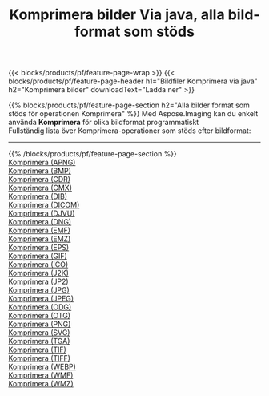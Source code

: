 ﻿---
title: Komprimera bilder Via java, alla bildformat som stöds 
weight: 3920
url: /sv/java/compress 
lang: sv
langdirlevel: 2
locales: zh-hans,ja,it,ru,de,es,fr,nl,id,lt,pl,pt,vi,tr,ko,zh-hant,ar,hi,th,sv,cs,uk,he
description: Med Aspose.Imaging kan du enkelt Komprimera bilder via java
---

{{< blocks/products/pf/feature-page-wrap >}}
{{< blocks/products/pf/feature-page-header h1="Bildfiler Komprimera via java" h2="Komprimera bilder" downloadText="Ladda ner" >}}


{{% blocks/products/pf/feature-page-section  h2="Alla bilder format som stöds för operationen Komprimera" %}}
Med Aspose.Imaging kan du enkelt använda **Komprimera** för olika bildformat programmatiskt
<br/>
Fullständig lista över Komprimera-operationer som stöds efter bildformat:
<hr/>
{{% /blocks/products/pf/feature-page-section %}}
<div class="container-fluid productfamilypage bg-gray">
    <div class="convertypes bg-gray agp-content section">
        <div class="container">
		<div class="row other-converters">
		    <div class='col-md-2 other-converter remove-lp remove-rp'><a href="/imaging/sv/java/compress/apng" >Komprimera (APNG)</a></div><div class='col-md-2 other-converter remove-lp remove-rp'><a href="/imaging/sv/java/compress/bmp" >Komprimera (BMP)</a></div><div class='col-md-2 other-converter remove-lp remove-rp'><a href="/imaging/sv/java/compress/cdr" >Komprimera (CDR)</a></div><div class='col-md-2 other-converter remove-lp remove-rp'><a href="/imaging/sv/java/compress/cmx" >Komprimera (CMX)</a></div><div class='col-md-2 other-converter remove-lp remove-rp'><a href="/imaging/sv/java/compress/dib" >Komprimera (DIB)</a></div><div class='col-md-2 other-converter remove-lp remove-rp'><a href="/imaging/sv/java/compress/dicom" >Komprimera (DICOM)</a></div><div class='col-md-2 other-converter remove-lp remove-rp'><a href="/imaging/sv/java/compress/djvu" >Komprimera (DJVU)</a></div><div class='col-md-2 other-converter remove-lp remove-rp'><a href="/imaging/sv/java/compress/dng" >Komprimera (DNG)</a></div><div class='col-md-2 other-converter remove-lp remove-rp'><a href="/imaging/sv/java/compress/emf" >Komprimera (EMF)</a></div><div class='col-md-2 other-converter remove-lp remove-rp'><a href="/imaging/sv/java/compress/emz" >Komprimera (EMZ)</a></div><div class='col-md-2 other-converter remove-lp remove-rp'><a href="/imaging/sv/java/compress/eps" >Komprimera (EPS)</a></div><div class='col-md-2 other-converter remove-lp remove-rp'><a href="/imaging/sv/java/compress/gif" >Komprimera (GIF)</a></div><div class='col-md-2 other-converter remove-lp remove-rp'><a href="/imaging/sv/java/compress/ico" >Komprimera (ICO)</a></div><div class='col-md-2 other-converter remove-lp remove-rp'><a href="/imaging/sv/java/compress/j2k" >Komprimera (J2K)</a></div><div class='col-md-2 other-converter remove-lp remove-rp'><a href="/imaging/sv/java/compress/jp2" >Komprimera (JP2)</a></div><div class='col-md-2 other-converter remove-lp remove-rp'><a href="/imaging/sv/java/compress/jpg" >Komprimera (JPG)</a></div><div class='col-md-2 other-converter remove-lp remove-rp'><a href="/imaging/sv/java/compress/jpeg" >Komprimera (JPEG)</a></div><div class='col-md-2 other-converter remove-lp remove-rp'><a href="/imaging/sv/java/compress/odg" >Komprimera (ODG)</a></div><div class='col-md-2 other-converter remove-lp remove-rp'><a href="/imaging/sv/java/compress/otg" >Komprimera (OTG)</a></div><div class='col-md-2 other-converter remove-lp remove-rp'><a href="/imaging/sv/java/compress/png" >Komprimera (PNG)</a></div><div class='col-md-2 other-converter remove-lp remove-rp'><a href="/imaging/sv/java/compress/svg" >Komprimera (SVG)</a></div><div class='col-md-2 other-converter remove-lp remove-rp'><a href="/imaging/sv/java/compress/tga" >Komprimera (TGA)</a></div><div class='col-md-2 other-converter remove-lp remove-rp'><a href="/imaging/sv/java/compress/tif" >Komprimera (TIF)</a></div><div class='col-md-2 other-converter remove-lp remove-rp'><a href="/imaging/sv/java/compress/tiff" >Komprimera (TIFF)</a></div><div class='col-md-2 other-converter remove-lp remove-rp'><a href="/imaging/sv/java/compress/webp" >Komprimera (WEBP)</a></div><div class='col-md-2 other-converter remove-lp remove-rp'><a href="/imaging/sv/java/compress/wmf" >Komprimera (WMF)</a></div><div class='col-md-2 other-converter remove-lp remove-rp'><a href="/imaging/sv/java/compress/wmz" >Komprimera (WMZ)</a></div>
                </div>
        </div>
    </div>
</div>
<br/>


